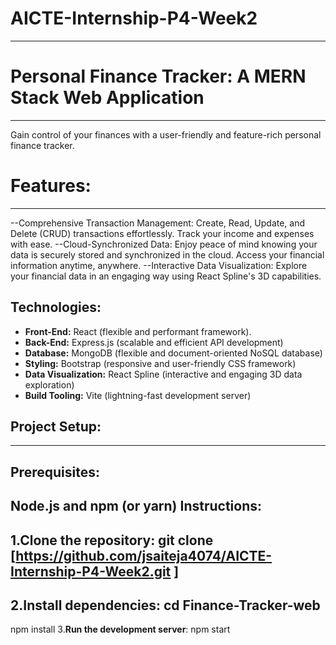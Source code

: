 # AICTE-Internship-P4-Week2
---
# Personal Finance Tracker: A MERN Stack Web Application
---
Gain control of your finances with a user-friendly and feature-rich personal finance tracker.

# Features:
---
--Comprehensive Transaction Management: Create, Read, Update, and Delete (CRUD) transactions effortlessly. Track your income and expenses with ease.
--Cloud-Synchronized Data: Enjoy peace of mind knowing your data is securely stored and synchronized in the cloud. Access your financial information anytime, anywhere.
--Interactive Data Visualization: Explore your financial data in an engaging way using React Spline's 3D capabilities.
## Technologies:
- **Front-End:** React (flexible and performant framework).
- **Back-End:** Express.js (scalable and efficient API development)
- **Database:** MongoDB (flexible and document-oriented NoSQL database)
- **Styling:** Bootstrap (responsive and user-friendly CSS framework)
- **Data Visualization:** React Spline (interactive and engaging 3D data exploration)
- **Build Tooling:** Vite (lightning-fast development server)
## Project Setup:
---
## Prerequisites:
Node.js and npm (or yarn)
**Instructions**:
---
1.**Clone the repository**:
git clone [https://github.com/jsaiteja4074/AICTE-Internship-P4-Week2.git ]
---
2.**Install dependencies**:
cd Finance-Tracker-web
---
npm install
3.**Run the development server**:
npm start
